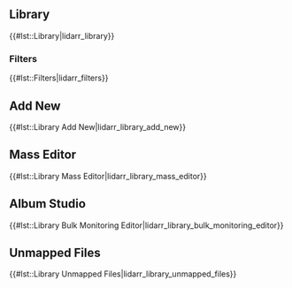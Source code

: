 Library
-------

{{\#lst::Library\|lidarr\_library}}

### Filters

{{\#lst::Filters\|lidarr\_filters}}

Add New
-------

{{\#lst::Library Add New\|lidarr\_library\_add\_new}}

Mass Editor
-----------

{{\#lst::Library Mass Editor\|lidarr\_library\_mass\_editor}}

Album Studio
------------

{{\#lst::Library Bulk Monitoring
Editor\|lidarr\_library\_bulk\_monitoring\_editor}}

Unmapped Files
--------------

{{\#lst::Library Unmapped Files\|lidarr\_library\_unmapped\_files}}
